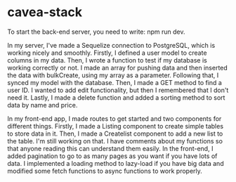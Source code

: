 # cavea-stack
To start the back-end server, you need to write: npm run dev.

In my server, I've made a Sequelize connection to PostgreSQL, which is working nicely and smoothly. Firstly, I defined a user model to create columns in my data. Then, I wrote a function to test if my database is working correctly or not. I made an array for pushing data and then inserted the data with bulkCreate, using my array as a parameter. Following that, I synced my model with the database. Then, I made a GET method to find a user ID. I wanted to add edit functionality, but then I remembered that I don't need it. Lastly, I made a delete function and added a sorting method to sort data by name and price.

In my front-end app, I made routes to get started and two components for different things. Firstly, I made a Listing component to create simple tables to store data in it. Then, I made a Createlist component to add a new list to the table. I'm still working on that. I have comments about my functions so that anyone reading this can understand them easily. In the front-end, I added pagination to go to as many pages as you want if you have lots of data. I implemented a loading method to lazy-load if you have big data and modified some fetch functions to async functions to work properly.

